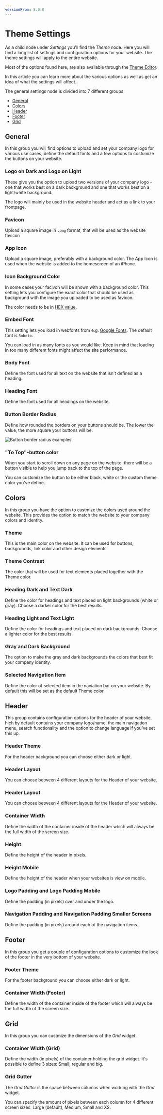 ```yaml
---
versionFrom: 8.0.0
---
```


# Theme Settings

As a child node under *Settings* you'll find the *Theme* node. Here you will find a long list of settings and configuration options for your website. The theme settings will apply to the entire website.

Most of the options found here, are also available through the [Theme Editor](../../../Getting-Started/Themes).

In this article you can learn more about the various options as well as get an idea of what the settings will affect.

The general settings node is divided into 7 different groups:

* [General](#general)
* [Colors](#colors)
* [Header](#header)
* [Footer](#footer)
* [Grid](#grid)

## General

In this group you will find options to upload and set your company logo for various use cases, define the default fonts and a few options to costumize the buttons on your website.

### Logo on Dark and Logo on Light

These give you the option to upload two versions of your company logo - one that works best on a dark background and one that works best on a light/white background.

The logo will mainly be used in the website header and act as a link to your frontpage.

### Favicon

Upload a square image in `.png` format, that will be used as the website favicon

### App Icon

Upload a square image, preferably with a background color. The App Icon is used when the website is added to the homescreen of an iPhone.

### Icon Background Color

In some cases your facivon will be shown with a background color. This setting lets you configure the exact color that should be used as background with the image you uploaded to be used as favicon.

The color needs to be in [HEX value](https://htmlcolorcodes.com/).

### Embed Font

This setting lets you load in webfonts from e.g. [Google Fonts](https://fonts.google.com/). The default font is `Roboto`.

You can load in as many fonts as you would like. Keep in mind that loading in too many different fonts might affect the site performance.

### Body Font

Define the font used for all text on the website that isn't defined as a heading.

### Heading Font

Define the font used for all headings on the website.

### Button Border Radius

Define how rounded the borders on your buttons should be. The lower the value, the more square your buttons will be.

![Button border radius examples](images/button-border-radius.png)

### "To Top"-button color

When you start to scroll down on any page on the website, there will be a button visible to help you jump back to the top of the page.

You can customize the button to be either black, white or the custom theme color you've define.

## Colors

In this group you have the option to custmize the colors used around the website. This provides the option to match the website to your company colors and identity.

### Theme

This is the main color on the website. It can be used for buttons, backgrounds, link color and other design elements.

### Theme Contrast

The color that will be used for text elements placed together with the Theme color.

### Heading Dark and Text Dark

Define the color for headings and text placed on light backgrounds (white or gray). Choose a darker color for the best results.

### Heading Light and Text Light

Define the color for headings and text placed on dark backgrounds. Choose a lighter color for the best results.

### Gray and Dark Background

The option to make the gray and dark backgrounds the colors that best fit your company identity.

### Selected Navigation Item

Define the color of selected item in the naviation bar on your website. By default this will be set as the default Theme color.

## Header

This group contains configuration options for the header of your website, hich by default contains your company logo/name, the main navigation menu, search functionality and the option to change language if you've set this up.

### Header Theme

For the header background you can choose either dark or light.

### Header Layout

You can choose between 4 different layouts for the Header of your website.

### Header Layout

You can choose between 4 different layouts for the Header of your website.

### Container Width

Define the width of the container inside of the header which will always be the full width of the screen size.

### Height

Define the height of the header in pixels.

### Height Mobile

Define the height of the header when your websites is view on mobile.

### Logo Padding and Logo Padding Mobile

Define the padding (in pixels) over and under the logo.

### Navigation Padding and Navigation Padding Smaller Screens

Define the padding (in pixels) around each of the navigation items.

## Footer

In this group you get a couple of configuration options to customize the look of the footer in the very bottom of your website.

### Footer Theme

For the footer background you can choose either dark or light.

### Container Width (Footer)

Define the width of the container inside of the footer which will always be the full width of the screen size.

## Grid

In this group you can custmize the dimensions of the *Grid* widget.

### Container Width (Grid)

Define the width (in pixels) of the container holding the grid widget. It's possible to define 3 sizes: Small, regular and big.

### Grid Gutter

The *Grid Gutter* is the space between columns when working with the *Grid* widget.

You can specify the amount of pixels between each column for 4 different screen sizes: Large (default), Medium, Small and XS.
